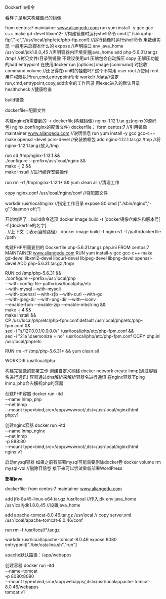 Dockerfile指令

看样子是用来构建自己的镜像

from centos:7
maintainer www.aliangedu.com
run yum install -y gcc gcc-c++ make gd-devel libxm12- //构建镜像时运行shell命令
cmd ["./sbin/php-ftp","-c","/usr/local/php/etc/php-ftp.conf] //运行镜像时运行shell命令 用数组实现 一般用来启脚本什么的
expose //声明端口
env java_home /usr/lcoal/jdk1.8.0_45 //声明容器内环境变量java_home
add php-5.6.31.tar.gz /tmp/ //拷贝文件/目录到镜像 不建议使用url 压缩包会自动解压
copy 无解压功能的add
entrypoint 在使用docker run [options] image [command] 时接收command
volume //还记得在run时的挂载吗? 这个不常用
user root //使用 root 用户权限执行run,cmd,entrypoint命令
workdir /data//设定run,cmd,entrypoint,copy,add命令的工作目录 用exec进入的默认目录
healthcheck //健康检查

build镜像

dockerfile+配置文件

构建nginx所需要到的 -> dockerfile(构建镜像) nginx-1.12.1.tar.gz(nginx的源码包)   nginx.conf(nginx的配置文件)
dockerfile：
form centos:7   //引用镜像
maintainer www.aliangedu.com    //说明信息
run yum install -y gcc gcc-c++ make openssl-devel pcre-devel    //安装依赖包
add nginx-1.12.1.tar.gz /tmp    //将nginx-1.12.1.tar.gz放入/tmp

run cd /tmp/nginx-1.12.1 && \
    ./configure --prefix=/usr/lcoal/nginx && \
    make -j 2 && \
    make install    //进行编译安装操作

run rm -rf /tmp/nginx-1.12.1* && yum clean all  //清理工作

copy nginx.conf /usr/lcoal/nginx/conf   //将配置文件

workdir /usr/local/nginx    //指定工作目录
expose 80
cmd ["./sbin/nginx","-g","daemon off;"]

开始构建了：build命令选项
docker image build -t [docker镜像仓库名和版本号] \
                   -f [dockerfile的名字] \
                   .    //上下文（.表示当前路径）
docker image build -t nginx:v1 -f /path/dockerfile /path

构建PHP所需要到的   Dockerfile  php-5.6.31.tar.gz   php.ini
FROM centos:7
MAINTAINER www.aliangedu.com
RUN yum install-y gcc gcc-c++ make gd-devel libxml2-devel libcurl-devel libjpeg-devel libpng-devel openssl-devel
ADD php-5.6.31.tar.gz /tmp/

RUN cd /tmp/php-5.6.31 && \
    ./configure --prefix=/usr/local/php \
    --with-config-file-path=/usr/local/php/etc \
    --with-mysql --with-mysqli \
    --with-openssl --with-z]b --with-curl --with-gd \
    --with-jpeg-dir --with-png-dir --with—iconv \
    --enable-fpm --enable-zip --enable-mbstring && \
    make -j 4 && \
    make install && \
    CP /usr/local/php/etc/php-fpm.conf.default /usr/local/php/etc/php-fpm.conf && \
    sed -i "s/127.0.0.1/0.0.0.0/" /usr/local/php/etc/php-fpm.conf && \
    sed -i "21a \daemonize = no" /usr/local/php/etc/php-fpm.conf
COPY php.ini /usr/local/php/etc

RUN rm -rf /tmp/php-5.6.31* && yum clean all

WORKDIR /usr/local/php

构建完镜像的部署工作
创建自定义网络  docker network create lnmp(通过容器名进行通讯)
容器通过dns解析来解析容器名进行通讯 在nginx容器下ping lnmp_php会去解析php的容器

创建PHP容器
docker run -itd \
--name lnmp_php \
--net lnmp \
--mount type=bind,src=/app/wwwroot/,dst=/usr/local/nginx/html \
php:v1

创建nginx容器
docker run -itd \
--name lnmp_nginx \
--net lnmp \
-p 888:80 \
--mount type=bind,src=/app/wwwroot/,dst=/usr/local/nginx/html \
nginx:v1

启动mysql容器
如果之前有部署mysql可能需要删除docker卷 docker volume rm mysql-vol  //删除容器卷
接下来可以尝试重新部署WordPress

__部署java__

dockerfile:
from centos:7
maintainer www.aliangedu.com

add jfk-8u45-linux-x64.tar.gz /usr/lcoal    //传入jdk
env java_home /usr/lcal/jdk1.8.0_45 //设置java_home

add apache-tomcat-8.0.46.tar.gz /usr/local  //
copy server.xml /usr/lcoal/apache-tomcat-8.0.46/conf

run rm -f /usr/local/*.tar.gz

workdir /usr/lcoal/apache-tomcat-8.0.46
expose 8080
entryponit["./bin/catalina.sh","run"]

apache默认路径：/app/webapps

创建容器
docker run -itd \
--name=tomcat \
-p 8080:8080 \
--mount type=bind,src=/app/webapps/,dst=/usr/localappache-tomcat-8.0.46/webapps \
tomcat:v1